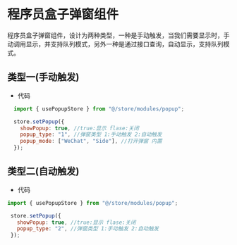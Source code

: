 # 程序员盒子弹窗组件

程序员盒子弹窗组件，设计为两种类型，一种是手动触发，当我们需要显示时，手动调用显示，并支持队列模式，另外一种是通过接口查询，自动显示，支持队列模式。

## 类型一(手动触发)
- 代码
```js
  import { usePopupStore } from "@/store/modules/popup";

  store.setPopup({
    showPopup: true, //true:显示 flase:关闭
    popup_type: "1", //弹窗类型 1:手动触发 2:自动触发
    popup_mode: ["WeChat", "Side"], //打开弹窗 内置
  });

```

## 类型二(自动触发)
 - 代码
 ``` js
 import { usePopupStore } from "@/store/modules/popup";

  store.setPopup({
    showPopup: true, //true:显示 flase:关闭
    popup_type: "2", //弹窗类型 1:手动触发 2:自动触发
  });

 ```